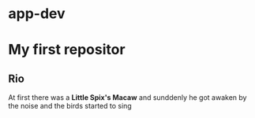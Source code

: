# app-dev 

# My first repositor
## Rio

At first there was a **Little Spix's Macaw** and sunddenly he got awaken by the noise and the birds started to sing

